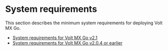 # System requirements

This section describes the minimum system requirements for deploying Volt MX Go. 

- [System requirements for Volt MX Go v2.1](sysreq21.md)
- [System requirements for Volt MX Go v2.0.4 or earlier](sysreq.md)

 